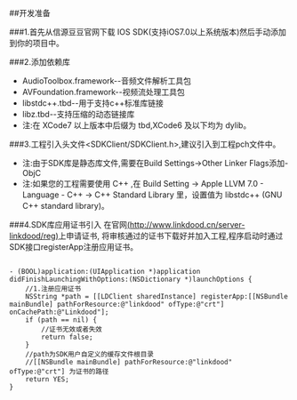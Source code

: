 ##开发准备

###1.首先从信源豆豆官网下载 IOS SDK(支持iOS7.0以上系统版本)然后手动添加到你的项目中。

###2.添加依赖库

* AudioToolbox.framework--音频文件解析工具包
* AVFoundation.framework--视频流处理工具包
* libstdc++.tbd--用于支持c++标准库链接
* libz.tbd--支持压缩的动态链接库
* 注:在 XCode7 以上版本中后缀为 tbd,XCode6 及以下均为 dylib。

###3.工程引入头文件<SDKClient/SDKClient.h>,建议引入到工程pch文件中。

* 注:由于SDK库是静态库文件,需要在Build Settings->Other Linker Flags添加-ObjC
* 注:如果您的工程需要使用 C++ ,在 Build Setting -> Apple LLVM 7.0 - Language - C++ -> C++ Standard Library 里，设置值为 libstdc++ (GNU C++ standard library)。

###4.SDK库应用证书引入
在官网[(http://www.linkdood.cn/server-linkdood/reg)](http://www.linkdood.cn/server-linkdood/reg)上申请证书,
将审核通过的证书下载好并加入工程,程序启动时通过SDK接口registerApp注册应用证书。


```

- (BOOL)application:(UIApplication *)application didFinishLaunchingWithOptions:(NSDictionary *)launchOptions {
    //1.注册应用证书
    NSString *path = [[LDClient sharedInstance] registerApp:[[NSBundle mainBundle] pathForResource:@"linkdood" ofType:@"crt"] onCachePath:@"Linkdood"];
    if (path == nil) {
        //证书无效或者失效
        return false;
    }
    //path为SDK用户自定义的缓存文件根目录
    //[[NSBundle mainBundle] pathForResource:@"linkdood" ofType:@"crt"] 为证书的路径
    return YES;
}
```


